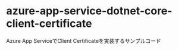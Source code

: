 # azure-app-service-dotnet-core-client-certificate
Azure App ServiceでClient Certificateを実装するサンプルコード
